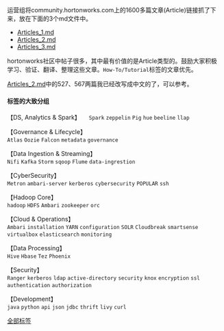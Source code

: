 运营组将community.hortonworks.com上的1600多篇文章(Article)链接抓了下来，放在下面的3个md文件中。
- [Articles_1.md](Articles_1.md)  
- [Articles_2.md](Articles_2.md)  
- [Articles_3.md](Articles_3.md)  

hortonworks社区中帖子很多，其中最有价值的是Article类型的。鼓励大家积极学习、验证、翻译、整理这些文章。`How-To/Tutorial`标签的文章优先。

[Articles_2.md](Articles_2.md)中的527、567两篇我已经改写成中文的了，可以参考。  

#### 标签的大致分组
【DS, Analytics & Spark】    
`Spark` `zeppelin` `Pig` `hue` `beeline` `llap`  

【Governance & Lifecycle】  
`Atlas` `Oozie` `Falcon` `metadata` `governance`  

【Data Ingestion & Streaming】  
`Nifi` `Kafka` `Storm` `sqoop` `Flume` `data-ingrestion`  

【CyberSecurity】  
`Metron` `ambari-server` `kerberos` `cybersecurity` `POPULAR` `ssh`   

【Hadoop Core】  
`hadoop` `HDFS` `Ambari` `zookeeper` `orc`  

【Cloud & Operations】  
`Ambari` `installation` `YARN` `configuration` `SOLR` `Cloudbreak` `smartsense` `virtualbox` `elasticsearch` `monitoring`  

【Data Processing】  
`Hive` `Hbase` `Tez` `Phoenix`  

【Security】  
`Ranger` `kerberos` `ldap` `active-directory` `security` `knox` `encryption` `ssl` `authentication` `authorization`  

【Development】  
`java` `python` `api` `json` `jdbc` `thrift` `livy` `curl`  

[全部标签](https://community.hortonworks.com/topics.html)  
